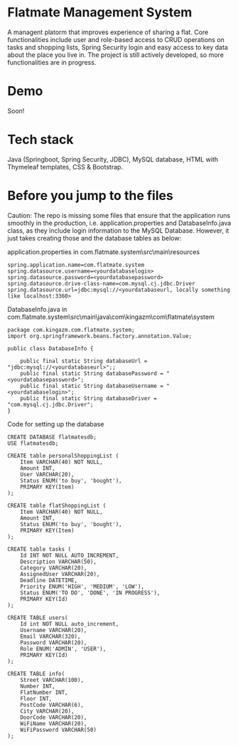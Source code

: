 # Flatmate Management System
A managent platorm that improves experience of sharing a flat. Core functionalities include user and role-based access to CRUD operations on tasks and shopping lists, Spring Security login and easy access to key data about the place you live in. The project is still actively developed, so more functionalities are in progress. 

# Demo
Soon!

# Tech stack
Java (Springboot, Spring Security, JDBC), MySQL database, HTML with Thymeleaf templates, CSS & Bootstrap.

# Before you jump to the files
Caution: The repo is missing some files that ensure that the application runs smoothly in the production, i.e. application.properties and DatabaseInfo.java class, as they include login information to the MySQL Database.
However, it just takes creating those and the database tables as below:

application.properties in com.flatmate.system\src\main\resources
```
spring.application.name=com.flatmate.system
spring.datasource.username=<yourdatabaselogin>
spring.datasource.password=<yourdatabasepassword>
spring.datasource.drive-class-name=com.mysql.cj.jdbc.Driver
spring.datasource.url=jdbc:mysql://<yourdatabaseurl, locally something like localhost:3360>
```

DatabaseInfo.java in com.flatmate.system\src\main\java\com\kingazm\com\flatmate\system
```
package com.kingazm.com.flatmate.system;
import org.springframework.beans.factory.annotation.Value;

public class DatabaseInfo {

    public final static String databaseUrl = "jdbc:mysql://<yourdatabaseurl>";;
    public final static String databasePassword = "<yourdatabasepassword>";
    public final static String databaseUsername = "<yourdatabaselogin>";
    public final static String databaseDriver = "com.mysql.cj.jdbc.Driver";
}
```

Code for setting up the database
```
CREATE DATABASE flatmatesdb;
USE flatmatesdb;

CREATE table personalShoppingList (
    Item VARCHAR(40) NOT NULL,
    Amount INT,
    User VARCHAR(20),
    Status ENUM('to buy', 'bought'),
    PRIMARY KEY(Item)
);

CREATE table flatShoppingList (
    Item VARCHAR(40) NOT NULL,
    Amount INT,
    Status ENUM('to buy', 'bought'),
    PRIMARY KEY(Item)
);

CREATE table tasks (
    Id INT NOT NULL AUTO_INCREMENT,
    Description VARCHAR(50),
    Category VARCHAR(20),
    AssignedUser VARCHAR(20),
    Deadline DATETIME,
    Priority ENUM('HIGH', 'MEDIUM', 'LOW'),
    Status ENUM('TO DO', 'DONE', 'IN PROGRESS'),
    PRIMARY KEY(Id)
);

CREATE TABLE users(
    Id int NOT NULL auto_increment,
    Username VARCHAR(20),
    Email VARCHAR(320),
    Password VARCHAR(20),
    Role ENUM('ADMIN', 'USER'),
    PRIMARY KEY(Id)
);
    
CREATE TABLE info(
    Street VARCHAR(100),
    Number INT,
    FlatNumber INT,
    Floor INT,
    PostCode VARCHAR(6),
    City VARCHAR(20),
    DoorCode VARCHAR(20),
    WiFiName VARCHAR(20),
    WiFiPassword VARCHAR(50)
);
    
```
